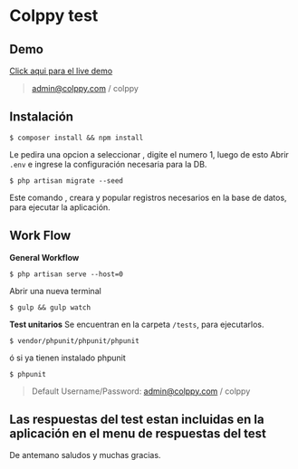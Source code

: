 # Colppy test

## Demo
[Click aqui para el live demo](http://laravel-admin.herokuapp.com)

> admin@colppy.com / colppy

## Instalación
```
$ composer install && npm install
```
Le pedira una opcion a seleccionar , digite el numero 1, luego de esto
Abrir ```.env``` e ingrese la configuración necesaria para la DB.

```
$ php artisan migrate --seed

```
Este comando , creara y popular registros necesarios en la base de datos, para ejecutar la aplicación.

## Work Flow

**General Workflow**

```
$ php artisan serve --host=0
```
Abrir una nueva terminal
```
$ gulp && gulp watch

```

**Test unitarios**
Se encuentran en la carpeta ```/tests```, para ejecutarlos.
```
$ vendor/phpunit/phpunit/phpunit

```
ó si ya tienen instalado phpunit
```
$ phpunit

```

> Default Username/Password: admin@colppy.com / colppy



## Las respuestas del test estan incluidas en la aplicación en el menu de respuestas del test
De antemano saludos y muchas gracias.
